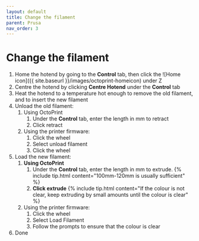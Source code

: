 ```yaml
---
layout: default
title: Change the filament
parent: Prusa
nav_order: 3
---
```


# Change the filament
1. Home the hotend by going to the **Control** tab, then click the ![Home icon]({{ site.baseurl }}/images/octoprint-homeicon) under Z
2. Centre the hotend by clicking **Centre Hotend** under the **Control** tab
3. Heat the hotend to a temperature hot enough to remove the old filament, and to insert the new filament
4. Unload the old filament:
    1. Using OctoPrint
        1. Under the **Control** tab, enter the length in mm to retract
        2. Click retract
    2. Using the printer firmware:
        1. Click the wheel
        2. Select unload filament
        3. Click the wheel
5. Load the new filament:
    1. **Using OctoPrint**
        1. Under the **Control** tab, enter the length in mm to extrude.
            {% include tip.html content="100mm-120mm is usually sufficient" %}
        2. **Click extrude**
            {% include tip.html content="If the colour is not clear, keep extruding by small amounts until the colour is clear" %}
    2. Using the printer firmware:
        1. Click the wheel
        2. Select Load Filament
        3. Follow the prompts to ensure that the colour is clear
6. Done
